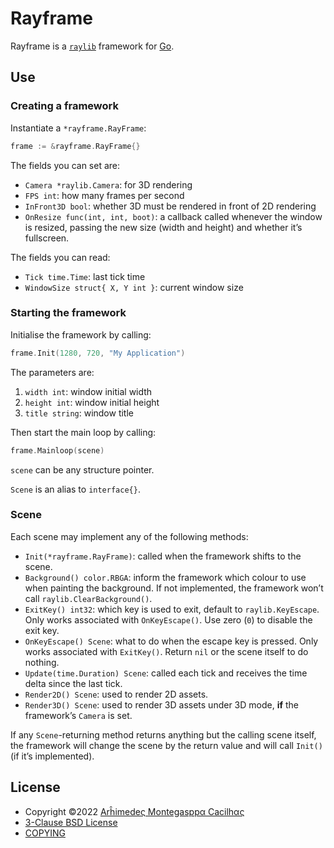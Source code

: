 [bsd-3-clause]: https://opensource.org/licenses/BSD-3-Clause
[email]: mailto:batalema@cacilhas.info
[raylib]: https://www.raylib.com/
[raylib-go]: https://github.com/gen2brain/raylib-go

# Rayframe

Rayframe is a [`raylib`][raylib] framework for [Go][raylib-go].

## Use

### Creating a framework

Instantiate a `*rayframe.RayFrame`:

```go
frame := &rayframe.RayFrame{}
```

The fields you can set are:

- `Camera *raylib.Camera`: for 3D rendering
- `FPS int`: how many frames per second
- `InFront3D bool`: whether 3D must be rendered in front of 2D rendering
- `OnResize func(int, int, boot)`: a callback called whenever the window is
  resized, passing the new size (width and height) and whether it’s fullscreen.

The fields you can read:

- `Tick time.Time`: last tick time
- `WindowSize struct{ X, Y int }`: current window size

### Starting the framework

Initialise the framework by calling:

```go
frame.Init(1280, 720, "My Application")
```

The parameters are:

1. `width int`: window initial width
1. `height int`: window initial height
1. `title string`: window title

Then start the main loop by calling:

```go
frame.Mainloop(scene)
```

`scene` can be any structure pointer.

`Scene` is an alias to `interface{}`.

### Scene

Each scene may implement any of the following methods:

- `Init(*rayframe.RayFrame)`: called when the framework shifts to
  the scene.
- `Background() color.RBGA`: inform the framework which colour to use when
  painting the background. If not implemented, the framework won’t call
  `raylib.ClearBackground()`.
- `ExitKey() int32`: which key is used to exit, default to
  `raylib.KeyEscape`. Only works associated with `OnKeyEscape()`. Use zero (`0`)
  to disable the exit key.
- `OnKeyEscape() Scene`: what to do when the escape key is pressed. Only works
  associated with `ExitKey()`. Return `nil` or the scene itself to do nothing.
- `Update(time.Duration) Scene`: called each tick and receives the
  time delta since the last tick.
- `Render2D() Scene`: used to render 2D assets.
- `Render3D() Scene`: used to render 3D assets under 3D mode, **if** the
  framework’s `Camera` is set.

If any `Scene`-returning method returns anything but the calling scene
itself, the framework will change the scene by the return value and will call
`Init()` (if it’s implemented).

## License

- Copyright ©2022 [Arĥimedeς Montegasppα Cacilhας][email]
- [3-Clause BSD License][bsd-3-clause]
- [COPYING](/COPYING)
